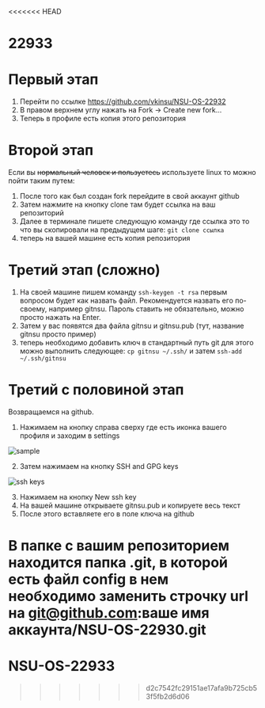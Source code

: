 <<<<<<< HEAD
# 22933


# Первый этап

1. Перейти по ссылке https://github.com/vkinsu/NSU-OS-22932
2. В правом верхнем углу нажать на Fork -> Create new fork...
3. Теперь в профиле есть копия этого репозитория


# Второй этап
Если вы ~~нормальный человек и пользуетесь~~ используете linux то можно пойти таким путем:
1. После того как был создан fork перейдите в свой аккаунт github
2. Затем нажмите на кнопку clone там будет ссылка на ваш репозиторий
3. Далее в терминале пишете следующую команду где ссылка это то что вы скопировали на предыдущем шаге:
`git clone ссылка`
4. теперь на вашей машине есть копия репозитория 


# Третий этап (сложно)

1. На своей машине пишем команду `ssh-keygen -t rsa` первым вопросом будет как назвать файл. Рекомендуется назвать его по-своему, например gitnsu. Пароль ставить не обязательно, можно просто нажать на Enter.
2. Затем у вас появятся два файла gitnsu и gitnsu.pub (тут, название gitnsu просто пример)
3. теперь необходимо добавить ключ в стандартный путь git для этого можно выполнить следующее:
`cp gitnsu ~/.ssh/` и затем
`ssh-add ~/.ssh/gitnsu`


# Третий с половиной этап
Возвращаемся на github.

1. Нажимаем на кнопку справа сверху где есть иконка вашего профиля и заходим в settings
   
![sample](https://github.com/alexmihalyk23/NSU-OS-22930/assets/35634279/d32d8aff-f1b0-4c5d-8c13-91eb713f6e69)

2. Затем нажимаем на кнопку SSH and GPG keys 

![ssh keys](https://github.com/alexmihalyk23/NSU-OS-22930/assets/35634279/637d4072-bcd8-47c3-8a47-c3ea84177114)

3. Нажимаем на кнопку New ssh key
4. На вашей машине открываете gitnsu.pub и копируете весь текст
5. После этого вставляете его в поле ключа на github


В папке с вашим репозиторием находится папка .git, в которой есть файл config в нем необходимо заменить строчку url
на  git@github.com:ваше имя аккаунта/NSU-OS-22930.git
=======
# NSU-OS-22933
>>>>>>> d2c7542fc29151ae17afa9b725cb53f5fb2d6d06
